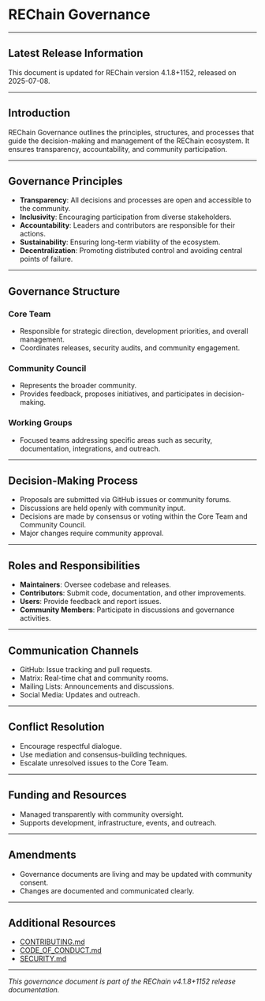 # REChain Governance

---

## Latest Release Information

This document is updated for REChain version 4.1.8+1152, released on 2025-07-08.

---

## Introduction

REChain Governance outlines the principles, structures, and processes that guide the decision-making and management of the REChain ecosystem. It ensures transparency, accountability, and community participation.

---

## Governance Principles

- **Transparency**: All decisions and processes are open and accessible to the community.
- **Inclusivity**: Encouraging participation from diverse stakeholders.
- **Accountability**: Leaders and contributors are responsible for their actions.
- **Sustainability**: Ensuring long-term viability of the ecosystem.
- **Decentralization**: Promoting distributed control and avoiding central points of failure.

---

## Governance Structure

### Core Team

- Responsible for strategic direction, development priorities, and overall management.
- Coordinates releases, security audits, and community engagement.

### Community Council

- Represents the broader community.
- Provides feedback, proposes initiatives, and participates in decision-making.

### Working Groups

- Focused teams addressing specific areas such as security, documentation, integrations, and outreach.

---

## Decision-Making Process

- Proposals are submitted via GitHub issues or community forums.
- Discussions are held openly with community input.
- Decisions are made by consensus or voting within the Core Team and Community Council.
- Major changes require community approval.

---

## Roles and Responsibilities

- **Maintainers**: Oversee codebase and releases.
- **Contributors**: Submit code, documentation, and other improvements.
- **Users**: Provide feedback and report issues.
- **Community Members**: Participate in discussions and governance activities.

---

## Communication Channels

- GitHub: Issue tracking and pull requests.
- Matrix: Real-time chat and community rooms.
- Mailing Lists: Announcements and discussions.
- Social Media: Updates and outreach.

---

## Conflict Resolution

- Encourage respectful dialogue.
- Use mediation and consensus-building techniques.
- Escalate unresolved issues to the Core Team.

---

## Funding and Resources

- Managed transparently with community oversight.
- Supports development, infrastructure, events, and outreach.

---

## Amendments

- Governance documents are living and may be updated with community consent.
- Changes are documented and communicated clearly.

---

## Additional Resources

- [CONTRIBUTING.md](docs/CONTRIBUTING.md)
- [CODE_OF_CONDUCT.md](docs/CODE_OF_CONDUCT.md)
- [SECURITY.md](docs/SECURITY.md)

---

*This governance document is part of the REChain v4.1.8+1152 release documentation.*
